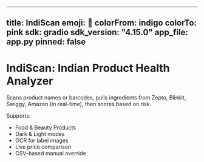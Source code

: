 
---
title: IndiScan
emoji: 🧃
colorFrom: indigo
colorTo: pink
sdk: gradio
sdk_version: "4.15.0"
app_file: app.py
pinned: false
---

# IndiScan: Indian Product Health Analyzer

Scans product names or barcodes, pulls ingredients from Zepto, Blinkit, Swiggy, Amazon (in real-time), then scores based on risk.

Supports:
- Food & Beauty Products
- Dark & Light modes
- OCR for label images
- Live price comparison
- CSV-based manual override
